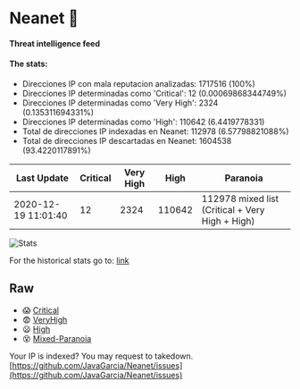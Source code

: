 # Neanet :hocho:
#### Threat intelligence feed
#### The stats:

- Direcciones IP con mala reputacion analizadas: 1717516 (100%)
- Direcciones IP determinadas como 'Critical':  12 (0.00069868344749%)
- Direcciones IP determinadas como 'Very High':  2324 (0.135311694331%)
- Direcciones IP determinadas como 'High':  110642 (6.4419778331)
- Total de direcciones IP indexadas en Neanet:  112978 (6.57798821088%)
- Total de direcciones IP descartadas en Neanet:  1604538 (93.4220117891%)

| Last Update | Critical | Very High | High | Paranoia |
| --- | --- | --- | --- | --- |
| 2020-12-19 11:01:40 | 12 | 2324 | 110642 | 112978 mixed list (Critical + Very High + High)|

![Stats](https://docs.google.com/spreadsheets/d/e/2PACX-1vSnaNMIXVabIpDJjufMlzH7poXnshF3mgd8Is1g9ytUEzVsP5my4Trn8f-xkoLLQ38xpL3HtmUexLo6/pubchart?oid=501124687&format=image)

For the historical stats go to: [link](/stats.csv)
## Raw
- :scream: [Critical](https://raw.githubusercontent.com/JavaGarcia/Neanet/master/blacklists/neanet_critical.txt)
- :fearful: [VeryHigh](https://raw.githubusercontent.com/JavaGarcia/Neanet/master/blacklists/neanet_veryHigh.txtt)
- :frowning: [High](https://raw.githubusercontent.com/JavaGarcia/Neanet/master/blacklists/neanet_high.txt)
- :dizzy_face: [Mixed-Paranoia](https://raw.githubusercontent.com/JavaGarcia/Neanet/master/blacklists/neanet_all.txt)


Your IP is indexed? You may request to takedown. [https://github.com/JavaGarcia/Neanet/issues](https://github.com/JavaGarcia/Neanet/issues)




































































































































































































































































































































































































































































































































































































































































































































































































































































































































































































































































































































































































































































































































































































































































































































































































































































































































































































































































































































































































































































































































































































































































































































































































































































































































































































































































































































































































































































































































































































